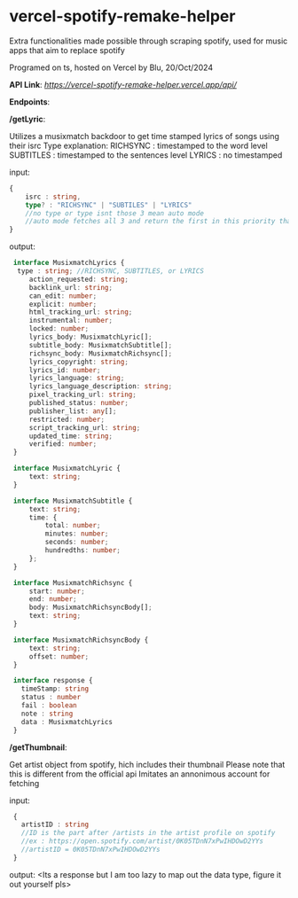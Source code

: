 # vercel-spotify-remake-helper
Extra functionalities made possible through scraping spotify, used for music apps that aim to replace spotify

Programed on ts, hosted on Vercel by Blu, 20/Oct/2024

**API Link**: *https://vercel-spotify-remake-helper.vercel.app/api/*

**Endpoints**: 


  **/getLyric**: 
   
   Utilizes a musixmatch backdoor to get time stamped lyrics of songs using their isrc
   Type explanation:
     RICHSYNC : timestamped to the word level
     SUBTITLES : timestamped to the sentences level
     LYRICS : no timestamped
  
   input: 
   ```ts
   {
       isrc : string,
       type? : "RICHSYNC" | "SUBTILES" | "LYRICS"
       //no type or type isnt those 3 mean auto mode
       //auto mode fetches all 3 and return the first in this priority that actuallyy correctly fetched
   }

   ```
     
   output:
   ```ts
    interface MusixmatchLyrics {
     type : string; //RICHSYNC, SUBTITLES, or LYRICS
    	action_requested: string;
    	backlink_url: string;
    	can_edit: number;
    	explicit: number;
    	html_tracking_url: string;
    	instrumental: number;
    	locked: number;
    	lyrics_body: MusixmatchLyric[];
    	subtitle_body: MusixmatchSubtitle[];
    	richsync_body: MusixmatchRichsync[];
    	lyrics_copyright: string;
    	lyrics_id: number;
    	lyrics_language: string;
    	lyrics_language_description: string;
    	pixel_tracking_url: string;
    	published_status: number;
    	publisher_list: any[];
    	restricted: number;
    	script_tracking_url: string;
    	updated_time: string;
    	verified: number;
    }

    interface MusixmatchLyric {
    	text: string;
    }

    interface MusixmatchSubtitle {
    	text: string;
    	time: {
    		total: number;
    		minutes: number;
    		seconds: number;
    		hundredths: number;
    	};
    }

    interface MusixmatchRichsync {
    	start: number;
    	end: number;
    	body: MusixmatchRichsyncBody[];
    	text: string;
    }

    interface MusixmatchRichsyncBody {
    	text: string;
    	offset: number;
    }

    interface response {
      timeStamp: string
      status : number
      fail : boolean
      note : string
      data : MusixmatchLyrics
    }
   ```



  **/getThumbnail**: 
  
   Get artist object from spotify, hich includes their thumbnail
   Please note that this is different from the official api
   Imitates an annonimous account for fetching
  
   input:
   ```ts
    {
      artistID : string
      //ID is the part after /artists in the artist profile on spotify
      //ex : https://open.spotify.com/artist/0K05TDnN7xPwIHDOwD2YYs
      //artistID = 0K05TDnN7xPwIHDOwD2YYs
    }
   ```

    
   output:
    <Its a response but I am too lazy to map out the data type, figure it out yourself pls>
